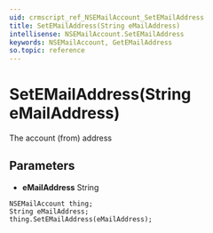 ```yaml
---
uid: crmscript_ref_NSEMailAccount_SetEMailAddress
title: SetEMailAddress(String eMailAddress)
intellisense: NSEMailAccount.SetEMailAddress
keywords: NSEMailAccount, GetEMailAddress
so.topic: reference
---
```


# SetEMailAddress(String eMailAddress)

The account (from) address

## Parameters

* **eMailAddress** String

```crmscript
NSEMailAccount thing;
String eMailAddress;
thing.SetEMailAddress(eMailAddress);
```

